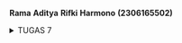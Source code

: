 __Rama__ __Aditya__ __Rifki__ __Harmono__ __(2306165502)__

<details>
<summary> TUGAS 7 </summary>


1. **Jelaskan apa yang dimaksud dengan stateless widget dan stateful widget, dan jelaskan perbedaan dari keduanya.**

**Stateless Widget** merupakan widget yang tidak memiliki *state* internal yang berubah dan memiliki tampilan dan perilakunya tetap konstan selama siklus hidupnya. Contoh penggunaannya adalah dalam menampilkan teks statis, ikon, atau gambar yang tidak interaktif.

**Stateful Widget** merupakan widget yang memiliki *state* internal yang dapat berubah dan dapat memperbarui tampilan sebagai respons terhadap interaksi pengguna atau perubahan data. Contoh penggunaannya adalah tombol yang dapat ditekan, form input, atau animasi yang responsif.

**Perbedaan Utama**:
- **Perubahan State**: Stateless Widget tidak berubah setelah dibuat, sementara Stateful Widget dapat berubah seiring waktu.
- **Interaktivitas**: Stateless Widget bersifat statis, sedangkan Stateful Widget mampu merespons interaksi dan event.
- **Penggunaan**: Pilih Stateless Widget untuk elemen UI yang tetap, dan Stateful Widget untuk elemen yang membutuhkan perubahan atau interaksi.

2. **Sebutkan widget apa saja yang kamu gunakan pada proyek ini dan jelaskan fungsinya.**

- **MyHomePage:** Kelas ini merepresentasikan halaman utama aplikasi yang mengextends StatelessWidget, yang berarti tidak mempertahankan state apapun antar pemanggilan build.
- **Column:** Sebuah box yang menampilkan anak-anaknya dalam urutan vertikal.
- **Scaffold:** Widget yang menyediakan struktur dasar tampilan visual untuk aplikasi, termasuk AppBar dan body.
- **Container:** Sebuah box yang berisikan widget lain.
- **AppBar:** Sebuah Material Design app bar yang menampilkan judul aplikasi, navbar, dll.
- **MaterialApp:** Sebuah widget yang memberikan tampilan berdasarkan Material Design.
- **Text:** Widget yang menampilkan serangkaian karakter dengan gaya yang dapat disesuaikan.
- **Padding:** Widget yang memberikan padding pada widget anaknya.
- **InkWell:** Sebuah rectangle area yang dapat diklik dan akan memberikan efek visual saat ditekan(message box).
- **Icon:** Widget yang akan menampilkan sebuah ikon Material Design.
- **Center:** Sebuah widget yang memposisikan anaknya ke tengah.
- **GridView:** Sebuah scrollable grid yang menampilkan widget sebagai tiles.


3. **Apa fungsi dari setState()? Jelaskan variabel apa saja yang dapat terdampak dengan fungsi tersebut.**

`setState()` adalah metode yang digunakan dalam Stateful Widget di Flutter untuk memberi tahu framework bahwa state internal widget telah berubah. Ketika dipanggil, `setState()` akan memicu proses rebuild widget, sehingga UI akan diperbarui sesuai dengan perubahan state terbaru.

Variabel yang terdampak:

- **Variabel State:** Setiap perubahan nilai variabel ini di dalam `setState()` akan menyebabkan UI yang menggunakan variabel tersebut untuk diperbarui.

- **Properti yang Digunakan dalam `build()`:** Jika properti ini diubah di dalam `setState()`, widget yang menggunakannya akan direbuild dengan nilai terbaru.

4. **Jelaskan perbedaan antara const dengan final.**

   - `final`: Variabel yang nilainya hanya dapat diassign satu kali dan nilai ditetapkan saat runtime. Secara imutabilitas, pada final hanya referensinya yang tidak bisa diubah setelah diassign. Secara ringkas, final digunakan ketika nilai hanya perlu diassign sekali tetapi tidak diketahui hingga runtime.

   - `const`: Variabel yang nilainya bersifat konstan dan dapat ditentukan pada waktu kompilasi. Nilai ditetapkan saat compile-time dan secara imutabilitas, baik referensi maupun objeknya sepenuhnya immutable. Secara ringkas, const digunakan untuk nilai yang benar-benar tetap dan bisa diketahui pada saat kompilasi.

5. **Jelaskan bagaimana cara kamu mengimplementasikan checklist-checklist di atas.**

1. **Membuat sebuah program Flutter baru dengan tema E-Commerce yang sesuai dengan tugas-tugas sebelumnya.**
- Jalankan command flutter create jersey_mobile untuk membuat proyek Flutter baru.
- Berpindah direktori ke proyek flutter baru dengan menjalankan command cd jersey_mobile.

2. **Membuat tiga tombol sederhana dengan ikon dan teks**

**Pada main.dart :**
hapus MyHomePage(title: 'Flutter Demo Home Page') menjadi MyHomePage()

**Pada menu.dart:**

```dart
- Tambahkan teks dan card dengan menambahkan barang-barang yang dijual. Define tipe pada list seperti berikut:

class ItemHomepage {
  final String name;
  final IconData icon;
  final Color color;

  ItemHomepage(this.name, this.icon, this.color);
}



- Ubah sifat widget halaman dari stateful menjadi stateless. Lakukan perubahan pada bagian ({super.key, required this.title}) menjadi ({Key? key}) : super(key: key);. Selain itu, tambahkan barang-barang yang dijual (nama, icon, dan warna) dengan code berikut:

final List<ItemHomepage> items = [
  ItemHomepage("Lihat Daftar Produk", Icons.list, Color.fromRGBO(41, 51, 64, 1)),
  ItemHomepage("Tambah Produk", Icons.add, Color(0xff2a2828)),
  ItemHomepage("Logout", Icons.logout, Color(0xff8b1a1a)),
];


- Ubah method Widget build(BuildContext context) menjadi seperti berikut:

Widget build(BuildContext context) {
  return Scaffold(
    appBar: AppBar(
      title: const Text(
        'Jerseyku Mobile App',
        style: TextStyle(
          color: Colors.white,
          fontWeight: FontWeight.bold,
        ),
      ),
      // Menghapus backgroundColor untuk menggunakan warna transparan
      backgroundColor: Colors.transparent,
      elevation: 0, // Menghilangkan bayangan pada AppBar
      flexibleSpace: Container(
        decoration: const BoxDecoration(
          gradient: LinearGradient(
            begin: Alignment.topCenter,
            end: Alignment.bottomCenter,
            colors: [
              Color(0xffd3b89c),
              Color(0xffd3b89c),
              Color.fromRGBO(63, 82, 83, 1.0),
              Color.fromRGBO(63, 82, 83, 1.0),
              Color(0xffd3b89c),
              Color(0xffd3b89c),
            ],
            stops: [0.0, 0.05, 0.05, 0.95, 0.95, 1.0],
          ),
        ),
      ),
    ),
    body: Padding(
      padding: const EdgeInsets.all(16.0),
      // Menyusun widget secara vertikal dalam sebuah kolom.
      child: Column(
        crossAxisAlignment: CrossAxisAlignment.center,
        children: [
          const SizedBox(height: 16.0),
          Center(
            child: Column(
              children: [
                const Padding(
                  padding: EdgeInsets.only(top: 16.0),
                  child: Text(
                    'Welcome to Jerseyku Mobile App',
                    style: TextStyle(
                      fontWeight: FontWeight.bold,
                      fontSize: 18.0,
                    ),
                  ),
                ),
                GridView.count(
                  primary: true,
                  padding: const EdgeInsets.all(20),
                  crossAxisSpacing: 10,
                  mainAxisSpacing: 10,
                  crossAxisCount: 3,
                  shrinkWrap: true,
                  children: items.map((ItemHomepage item) {
                    return ItemCard(item);
                  }).toList(),
                ),
              ],
            ),
          ),
        ],
      ),
    ),
  );
}


- Membuat widget stateless baru untuk menampilkan card dengan code berikut:

import 'package:flutter/material.dart';
import 'item_homepage.dart'; 

class ItemCard extends StatelessWidget {
  final ItemHomepage item;

  const ItemCard(this.item, {super.key});

  @override
  Widget build(BuildContext context) {
    return Material(
      color: item.color,
      borderRadius: BorderRadius.circular(12),
      child: InkWell(
        onTap: () {
          ScaffoldMessenger.of(context)
            ..hideCurrentSnackBar()
            ..showSnackBar(
              SnackBar(content: Text("Kamu telah menekan tombol ${item.name}!")),
            );
        },
        child: Container(
          padding: const EdgeInsets.all(8),
          child: Center(
            child: Column(
              mainAxisAlignment: MainAxisAlignment.center,
              children: [
                Icon(
                  item.icon,
                  color: Colors.white,
                  size: 30.0,
                ),
                const Padding(padding: EdgeInsets.all(3)),
                Text(
                  item.name,
                  textAlign: TextAlign.center,
                  style: const TextStyle(color: Colors.white),
                ),
              ],
            ),
          ),
        ),
      ),
    );
  }
}


3. Memunculkan Snackbar

Tambahkan kode berikut di dalam child InkWell

onTap: () {
  ScaffoldMessenger.of(context)
    ..hideCurrentSnackBar()
    ..showSnackBar(
      SnackBar(content: Text("Kamu telah menekan tombol ${item.name}!"))
    );
},
